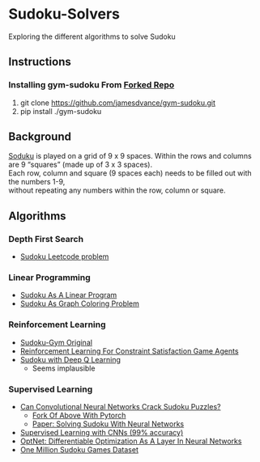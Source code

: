 # Sudoku-Solvers
Exploring the different algorithms to solve Sudoku

## Instructions

### Installing gym-sudoku From [Forked Repo](https://github.com/jamesdvance/gym-sudoku)
1. git clone https://github.com/jamesdvance/gym-sudoku.git
2. pip install ./gym-sudoku

## Background
[Soduku](https://en.wikipedia.org/wiki/Sudoku) is played on a grid of 9 x 9 spaces. Within the rows and columns are 9 “squares” (made up of 3 x 3 spaces). <br/>
Each row, column and square (9 spaces each) needs to be filled out with the numbers 1-9, <br/>
without repeating any numbers within the row, column or square.

## Algorithms

### Depth First Search
* [Sudoku Leetcode problem](https://leetcode.com/problems/sudoku-solver/)

### Linear Programming
* [Sudoku As A Linear Program](https://www.coin-or.org/PuLP/CaseStudies/a_sudoku_problem.html)
* [Sudoku As Graph Coloring Problem](https://www.linkedin.com/pulse/solve-your-sudoku-graph-coloring-problem-alireza-soroudi/?trk=eml-email_series_follow_newsletter_01-hero-1-title_link&midToken=AQET4HYp_zAXXw&fromEmail=fromEmail&ut=2RbmToAhecnGI1)

### Reinforcement Learning
* [Sudoku-Gym Original](https://github.com/wcheung-code/sudoku-gym)
* [Reinforcement Learning For Constraint Satisfaction Game Agents](https://arxiv.org/ftp/arxiv/papers/2102/2102.06019.pdf)
* [Sudoku with Deep Q Learning](https://github.com/adityapujari98/Solving-Sudoku-using-Deep-Q-learning/blob/master/boardenv.py)
    * Seems implausible

### Supervised Learning
* [Can Convolutional Neural Networks Crack Sudoku Puzzles?](https://github.com/Kyubyong/sudoku)
    * [Fork Of Above With Pytorch](https://github.com/charlesakin/sudoku)
    * [Paper: Solving Sudoku With Neural Networks](https://cs230.stanford.edu/files_winter_2018/projects/6939771.pdf)
* [Supervised Learning with CNNs (99% accuracy)](https://github.com/shivaverma/Sudoku-Solver/blob/master/sudoku.ipynb)
* [OptNet: Differentiable Optimization As A Layer In Neural Networks](http://proceedings.mlr.press/v70/amos17a/amos17a.pdf)
* [One Million Sudoku Games Dataset](https://www.kaggle.com/datasets/bryanpark/sudoku)

